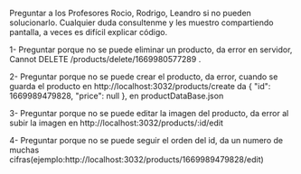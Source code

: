 Preguntar a los Profesores Rocio, Rodrigo, Leandro si no pueden solucionarlo. Cualquier duda consultenme y les muestro compartiendo pantalla, a veces es difícil explicar código.

1- Preguntar porque no se puede eliminar un producto, da error en servidor, Cannot DELETE /products/delete/1669980577289 .

2- Preguntar porque no se puede crear el producto, da error, cuando se guarda el producto en http://localhost:3032/products/create da {
  "id": 1669989479828,
  "price": null
 }, en productDataBase.json

3- Preguntar porque no se puede editar la imagen del producto, da error al subir la imagen en http://localhost:3032/products/:id/edit

4- Preguntar porque no se puede seguir el orden del id, da un numero de muchas cifras(ejemplo:http://localhost:3032/products/1669989479828/edit)